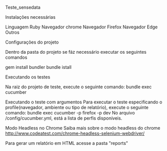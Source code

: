 Teste_sensedata

Instalações necessárias

Linguagem Ruby
Navegador chrome
Navegador Firefox
Navegador Edge
Outros

Configurações do projeto

Dentro da pasta do projeto se fáz necessário executar os seguintes comandos

gem install bundler
bundle istall

Executando os testes

Na raiz do projeto de teste, execute o seguinte comando:
bundle exec cucumber

Executando o teste com argumentos
Para executar o teste especificando o profile(navegador, ambiente ou tipo de relatório), 
execute o seguinte comando: bundle exec cucumber -p firefox -p dev
No arquivo /config/cucumber.yml, está a lista de perfis disponíveis.

Modo Headless no Chrome
Saiba mais sobre o modo headless do chrome
http://www.codeatest.com/chrome-headless-selenium-webdriver/

Para gerar um relatório em HTML acesse a pasta "reports"

